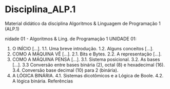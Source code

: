 # Disciplina_ALP.1
Material didático da disciplina Algoritmos &amp; Linguagem de Programação 1 (ALP.1)

nidade 01 - Algoritmos & Ling. de Programação 1
UNIDADE 01:
1. O INÍCIO [...]. 1.1. Uma breve introdução. 1.2. Alguns conceitos [...].
2. COMO A MÁQUINA VÊ [...]. 2.1. Bits e Bytes. 2.2. A representação [...].
3. COMO A MÁQUINA PENSA [...]. 3.1. Sistema posicional. 3.2. As bases [...]. 3.3 Conversão entre bases binária (2), octal (8) e hexadecimal (16). 3.4. Conversão base decimal (10) para 2 (binária).
4. A LÓGICA BINÁRIA. 4.1. Sistemas dicotômicos e a Lógica de Boole. 4.2. A lógica binária.
Referências
